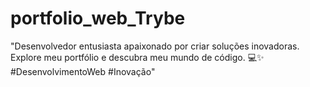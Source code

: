 # portfolio_web_Trybe
 "Desenvolvedor entusiasta apaixonado por criar soluções inovadoras. Explore meu portfólio e descubra meu mundo de código. 💻✨ #DesenvolvimentoWeb #Inovação"
